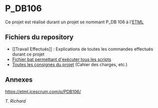 # P_DB106
Ce projet est réalisé durant un projet se nommant P_DB 106 à l'[ETML](https://www.etml.ch/)

## Fichiers du repository
- [[Travail Effectués]] : Explications de toutes les commandes effectués durant ce projet
- [Fichier bat permettant d'exécuter tous les scripts](./script/ExecutionScripts.bat)
- [Toutes les consignes du projet](./consignes) (Cahier des charges, etc.)

## Annexes
https://etml.icescrum.com/p/PDB106/


*T. Richard*
